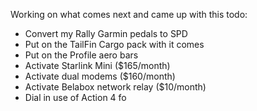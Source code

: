 Working on what comes next and came up with this todo:

- Convert my Rally Garmin pedals to SPD
- Put on the TailFin Cargo pack with it comes
- Put on the Profile aero bars
- Activate Starlink Mini ($165/month)
- Activate dual modems ($160/month)
- Activate Belabox network relay ($10/month)
- Dial in use of Action 4 fo